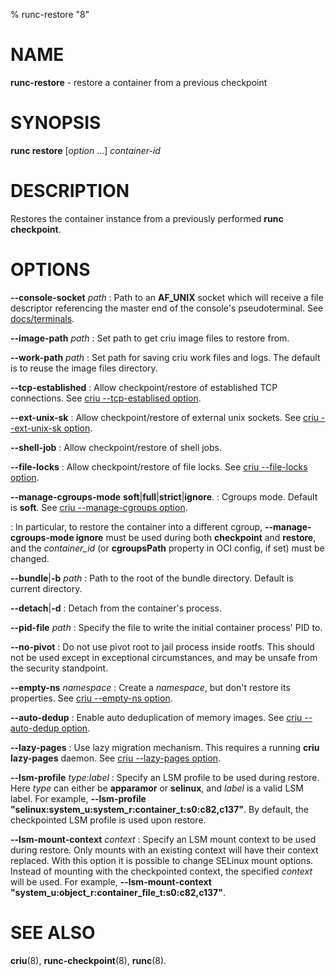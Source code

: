 % runc-restore "8"

# NAME
**runc-restore** - restore a container from a previous checkpoint

# SYNOPSIS
**runc restore** [_option_ ...] _container-id_

# DESCRIPTION
Restores the container instance from a previously performed **runc checkpoint**.

# OPTIONS
**--console-socket** _path_
: Path to an **AF_UNIX**  socket which will receive a file descriptor
referencing the master end of the console's pseudoterminal.  See
[docs/terminals](https://github.com/opencontainers/runc/blob/master/docs/terminals.md).

**--image-path** _path_
: Set path to get criu image files to restore from.

**--work-path** _path_
: Set path for saving criu work files and logs. The default is to reuse the
image files directory.

**--tcp-established**
: Allow checkpoint/restore of established TCP connections. See
[criu --tcp-establised option](https://criu.org/CLI/opt/--tcp-established).

**--ext-unix-sk**
: Allow checkpoint/restore of external unix sockets. See
[criu --ext-unix-sk option](https://criu.org/CLI/opt/--ext-unix-sk).

**--shell-job**
: Allow checkpoint/restore of shell jobs.

**--file-locks**
: Allow checkpoint/restore of file locks. See
[criu --file-locks option](https://criu.org/CLI/opt/--file-locks).

**--manage-cgroups-mode** **soft**|**full**|**strict**|**ignore**.
: Cgroups mode. Default is **soft**. See
[criu --manage-cgroups option](https://criu.org/CLI/opt/--manage-cgroups).

: In particular, to restore the container into a different cgroup,
**--manage-cgroups-mode ignore** must be used during both
**checkpoint** and **restore**, and the _container_id_ (or
**cgroupsPath** property in OCI config, if set) must be changed.

**--bundle**|**-b** _path_
: Path to the root of the bundle directory. Default is current directory.

**--detach**|**-d**
: Detach from the container's process.

**--pid-file** _path_
: Specify the file to write the initial container process' PID to.

**--no-pivot**
: Do not use pivot root to jail process inside rootfs. This should not be used
except in exceptional circumstances, and may be unsafe from the security
standpoint.

**--empty-ns** _namespace_
: Create a _namespace_, but don't restore its properties. See
[criu --empty-ns option](https://criu.org/CLI/opt/--empty-ns).

**--auto-dedup**
: Enable auto deduplication of memory images. See
[criu --auto-dedup option](https://criu.org/CLI/opt/--auto-dedup).

**--lazy-pages**
: Use lazy migration mechanism. This requires a running **criu lazy-pages**
daemon. See [criu --lazy-pages option](https://criu.org/CLI/opt/--lazy-pages).

**--lsm-profile** _type_:_label_
: Specify an LSM profile to be used during restore. Here _type_ can either be
**apparamor** or **selinux**, and _label_ is a valid LSM label. For example,
**--lsm-profile "selinux:system_u:system_r:container_t:s0:c82,c137"**.
By default, the checkpointed LSM profile is used upon restore.

**--lsm-mount-context** _context_
: Specify an LSM mount context to be used during restore. Only mounts with an
existing context will have their context replaced. With this option it is
possible to change SELinux mount options. Instead of mounting with the
checkpointed context, the specified _context_ will be used.
For example, **--lsm-mount-context "system_u:object_r:container_file_t:s0:c82,c137"**.

# SEE ALSO
**criu**(8),
**runc-checkpoint**(8),
**runc**(8).
